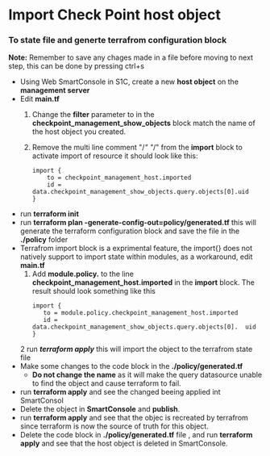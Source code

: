 # Import Check Point host object 
### To state file and generte terrafrom configuration block

**Note:** Remember to save any chages made in a file before moving to next step, this can be done by pressing ctrl+s

* Using Web SmartConsole in S1C, create a new **host object** on the **management server**
* Edit **main.tf**
  1. Change the **filter** parameter to in the **checkpoint_management_show_objects** block match the name of the  host object you created.
  2. Remove the multi line comment "/*" "*/" from the **import** block to activate import of resource it should look like this:
  
     ```
     import { 
         to = checkpoint_management_host.imported
         id = data.checkpoint_management_show_objects.query.objects[0].uid 
     }
      ```
* run **terraform init**
* run **terraform plan -generate-config-out=policy/generated.tf** this will generate the terraform configuration block and save the file in the **./policy** folder
* Terrafrom import block is a exprimental feature, the import{} does not natively support to import state within modules, as a workaround, edit **main.tf**
  1.  Add **module.policy.** 
   to the line **checkpoint_management_host.imported** in the **import** block. The result should look something like this
        ```
       import { 
           to = module.policy.checkpoint_management_host.imported
           id = data.checkpoint_management_show_objects.query.objects[0].  uid 
       }
        ```
  2 run ***terraform apply*** this will import the object to the terrafrom state file
* Make some changes to the code block in the **./policy/generated.tf**
  * **Do not change the name** as it will make the query datasource unable to find the object and cause terraform to fail.
* run **terraform apply** and see the changed beeing applied int SmartConsol
* Delete the object in **SmartConsole** and **publish**.
* run **terraform apply** and see that the objec is recreated by terrafrom since terraform is now the source of truth for this object.
* Delete the code block in **./policy/generated.tf** file , and run **terraform apply** and see that the host object is deleted in SmartConsole.
